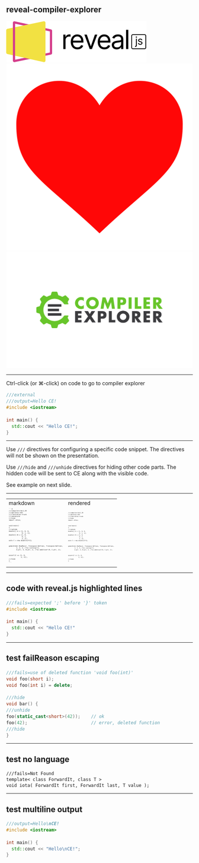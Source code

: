 ## reveal-compiler-explorer

<div class="row">
  <div class="column">
    <img src="images/reveal-black-text.svg" alt="reveal">
  </div>
  <div class="column">
    <img src="images/heart.png" alt="heart">
  </div>
  <div class="column">
    <img src="images/ce.svg" alt="ce">
  </div>
</div>

---

Ctrl-click (or ⌘-click) on code to go to compiler explorer

```cpp
///external
///output=Hello CE!
#include <iostream>

int main() {
  std::cout << "Hello CE!";
}
```

---

Use `///` directives for configuring a specific code snippet. 
The directives will not be shown on the presentation.

Use `///hide` and `///unhide` directives for hiding other code parts.
The hidden code will be sent to CE along with the visible code.

See example on next slide.

---

<table>
  <tr>
    <td>markdown</td>
    <td>rendered</td>
  </tr>
  <tr>
    <td>
      <pre style="font-size: 0.3em; display: table-cell;">
```d
///compiler=ldc1_20
///options=-m32
///libs=cblas:trunk
///noexecute
///hide
import cblas;
<br/>
void main()
{
///unhide
double[] A = [1, 0, 0,
              0, 1, 1];
double[] B = [1, 0,
              0, 1,
              2, 2];
auto C = new double[2*2];
<br/>
gemm(Order.RowMajor, Transpose.NoTrans, Transpose.NoTrans,
        2, 2, 3, /*no scaling*/1,
        A.ptr, 3, B.ptr, 2, /*no addition*/0, C.ptr, 2);
<br/>
assert(C == [1, 0,
             2, 3]);
///hide
}
```
      </pre>
    </td>
    <td>
      <pre style="font-size: 0.3em; display: table-cell;"><code data-trim data-noescape class="d">
///compiler=ldc1_20
///options=-m32
///libs=cblas:trunk
///hide
import cblas;
<br/>
void main()
{
///unhide
double[] A = [1, 0, 0,
              0, 1, 1];
double[] B = [1, 0,
              0, 1,
              2, 2];
auto C = new double[2*2];
<br/>
gemm(Order.RowMajor, Transpose.NoTrans, Transpose.NoTrans,
        2, 2, 3, /*no scaling*/1,
        A.ptr, 3, B.ptr, 2, /*no addition*/0, C.ptr, 2);
<br/>
assert(C == [1, 0,
             2, 3]);
///hide
}
      </code></pre>
    </td>
  </tr>
</table>

---

## code with reveal.js highlighted lines

```cpp [4]
///fails=expected ';' before '}' token
#include <iostream>

int main() {
  std::cout << "Hello CE!"
}
```

---

## test failReason escaping

```cpp
///fails=use of deleted function 'void foo(int)'
void foo(short i);
void foo(int i) = delete;

///hide
void bar() {
///unhide
foo(static_cast<short>(42));    // ok
foo(42);                        // error, deleted function
///hide
}
```

---

## test no language

```
///fails=Not Found
template< class ForwardIt, class T >
void iota( ForwardIt first, ForwardIt last, T value );
```

---

## test multiline output

```cpp
///output=Hello\nCE!
#include <iostream>

int main() {
  std::cout << "Hello\nCE!";
}
```